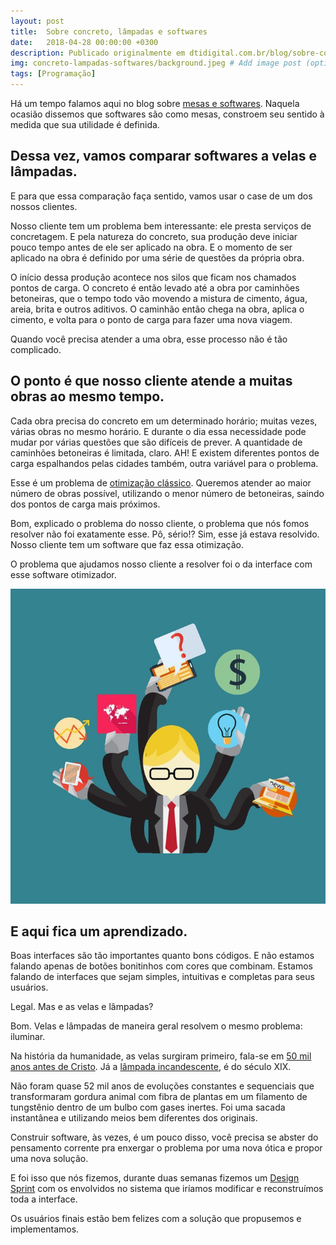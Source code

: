 ```yaml
---
layout: post
title:  Sobre concreto, lâmpadas e softwares
date:   2018-04-28 00:00:00 +0300
description: Publicado originalmente em dtidigital.com.br/blog/sobre-concreto-lampadas-e-softwares/
img: concreto-lampadas-softwares/background.jpeg # Add image post (optional)
tags: [Programação]
---
```


Há um tempo falamos aqui no blog sobre <a href="/mesas-softwares-migracao-de-arquitetura" target="_blank">mesas e softwares</a>. Naquela ocasião dissemos que softwares são como mesas, constroem seu sentido à medida que sua utilidade é definida.

## Dessa vez, vamos comparar softwares a velas e lâmpadas.
E para que essa comparação faça sentido, vamos usar o case de um dos nossos clientes.

Nosso cliente tem um problema bem interessante: ele presta serviços de concretagem. E pela natureza do concreto, sua produção deve iniciar pouco tempo antes de ele ser aplicado na obra. E o momento de ser aplicado na obra é definido por uma série de questões da própria obra.

O início dessa produção acontece nos silos que ficam nos chamados pontos de carga. O concreto é então levado até a obra por caminhões betoneiras, que o tempo todo vão movendo a mistura de cimento, água, areia, brita e outros aditivos. O caminhão então chega na obra, aplica o cimento, e volta para o ponto de carga para fazer uma nova viagem.

Quando você precisa atender a uma obra, esse processo não é tão complicado.

## O ponto é que nosso cliente atende a muitas obras ao mesmo tempo.
Cada obra precisa do concreto em um determinado horário; muitas vezes, várias obras no mesmo horário. E durante o dia essa necessidade pode mudar por várias questões que são difíceis de prever. A quantidade de caminhões betoneiras é limitada, claro. AH! E existem diferentes pontos de carga espalhandos pelas cidades também, outra variável para o problema.

Esse é um problema de <a href="https://pt.wikipedia.org/wiki/Otimiza%C3%A7%C3%A3o" target="_blank">otimização clássico</a>. Queremos atender ao maior número de obras possível, utilizando o menor número de betoneiras, saindo dos pontos de carga mais próximos.

Bom, explicado o problema do nosso cliente, o problema que nós fomos resolver não foi exatamente esse. Pô, sério!? Sim, esse já estava resolvido. Nosso cliente tem um software que faz essa otimização.

O problema que ajudamos nosso cliente a resolver foi o da interface com esse software otimizador.

<center>
<img src="/assets/img/concreto-lampadas-softwares/01.jpeg" alt="Arquitetura convencional" />
</center>

## E aqui fica um aprendizado.
Boas interfaces são tão importantes quanto bons códigos. E não estamos falando apenas de botões bonitinhos com cores que combinam. Estamos falando de interfaces que sejam simples, intuitivas e completas para seus usuários.

Legal. Mas e as velas e lâmpadas?

Bom. Velas e lâmpadas de maneira geral resolvem o mesmo problema: iluminar.

Na história da humanidade, as velas surgiram primeiro, fala-se em <a href="http://origemdascoisas.com/a-origem-da-vela/" target="_blank">50 mil anos antes de Cristo</a>. Já a <a href="http://pre.univesp.br/historia-da-lampada" target="_blank">lâmpada incandescente</a>, é do século XIX.

Não foram quase 52 mil anos de evoluções constantes e sequenciais que transformaram gordura animal com fibra de plantas em um filamento de tungstênio dentro de um bulbo com gases inertes. Foi uma sacada instantânea e utilizando meios bem diferentes dos originais.

Construir software, às vezes, é um pouco disso, você precisa se abster do pensamento corrente pra enxergar o problema por uma nova ótica e propor uma nova solução.

E foi isso que nós fizemos, durante duas semanas fizemos um <a href="https://www.youtube.com/watch?v=NXGvZSDJPo8" target="_blank">Design Sprint</a> com os envolvidos no sistema que iríamos modificar e reconstruímos toda a interface.

Os usuários finais estão bem felizes com a solução que propusemos e implementamos.